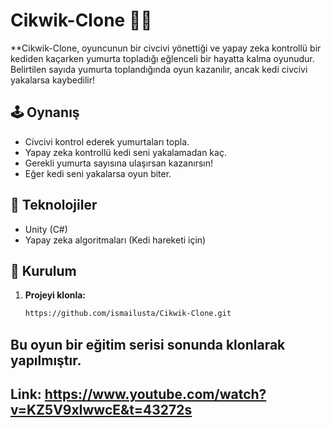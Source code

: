 # Cikwik-Clone 🐥🐱  

**Cikwik-Clone, oyuncunun bir civcivi yönettiği ve yapay zeka kontrollü bir kediden kaçarken yumurta topladığı eğlenceli bir hayatta kalma oyunudur. Belirtilen sayıda yumurta toplandığında oyun kazanılır, ancak kedi civcivi yakalarsa kaybedilir!  

## 🕹️ Oynanış  

- Civcivi kontrol ederek yumurtaları topla.  
- Yapay zeka kontrollü kedi seni yakalamadan kaç.  
- Gerekli yumurta sayısına ulaşırsan kazanırsın!  
- Eğer kedi seni yakalarsa oyun biter.  

## 🔧 Teknolojiler  

- Unity (C#)  
- Yapay zeka algoritmaları (Kedi hareketi için)  

## 🚀 Kurulum  

1. **Projeyi klonla:**
   ```sh
   https://github.com/ismailusta/Cikwik-Clone.git
   
## Bu oyun bir eğitim serisi sonunda klonlarak yapılmıştır.
## Link: https://www.youtube.com/watch?v=KZ5V9xIwwcE&t=43272s
